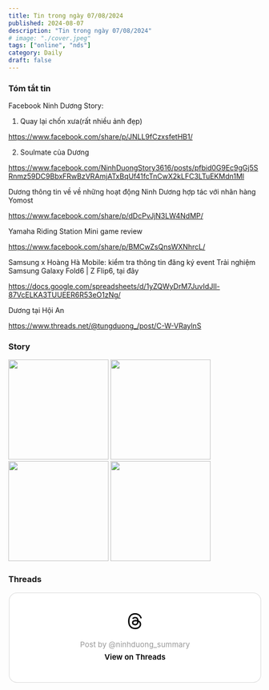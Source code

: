 ```yaml
---
title: Tin trong ngày 07/08/2024
published: 2024-08-07
description: "Tin trong ngày 07/08/2024"
# image: "./cover.jpeg"
tags: ["online", "nds"]
category: Daily
draft: false
---
```


### Tóm tắt tin 

Facebook Ninh Dương Story: 

1. Quay lại chốn xưa(rất nhiều ảnh đẹp)

https://www.facebook.com/share/p/JNLL9fCzxsfetHB1/

2. ​​Soulmate của Dương

https://www.facebook.com/NinhDuongStory3616/posts/pfbid0G9Ec9gGj5SRnmz59DC9BbxFRwBzVRAmjATxBqUf41fcTnCwX2kLFC3LTuEKMdn1Ml

Dương thông tin về về những hoạt động Ninh Dương hợp tác với nhãn hàng Yomost 

https://www.facebook.com/share/p/dDcPvJjN3LW4NdMP/



Yamaha Riding Station Mini game review 

https://www.facebook.com/share/p/BMCwZsQnsWXNhrcL/


Samsung x Hoàng Hà Mobile: kiểm tra thông tin đăng ký event Trải nghiệm Samsung Galaxy Fold6 | Z Flip6, tại đây

https://docs.google.com/spreadsheets/d/1yZQWyDrM7JuvIdJIl-87VcELKA3TUUEER6R53eO1zNg/

Dương tại Hội An 

https://www.threads.net/@tungduong_/post/C-W-VRaylnS




### Story 


<img width="200" src="https://github.com/user-attachments/assets/2ccd5bf5-959c-4bdf-89a2-f878a4a8c4db" />

<img width="200" src="https://github.com/user-attachments/assets/e7fbef29-cd84-4feb-bf88-10fbc4090412" />

<img width="200" src="https://github.com/user-attachments/assets/8f22ede0-db7f-4480-aed0-fb82a4f4e540" />

<img width="200" src="https://github.com/user-attachments/assets/b7a7f7af-cca1-451f-86e4-7049cf93addc" />





### Threads 

<blockquote class="text-post-media" data-text-post-permalink="https://www.threads.net/@ninhduong_summary/post/C-X8F3aOykL" data-text-post-version="0" id="ig-tp-C-X8F3aOykL" style=" background:#FFF; border-width: 1px; border-style: solid; border-color: #00000026; border-radius: 16px; max-width:540px; margin: 1px; min-width:270px; padding:0; width:99.375%; width:-webkit-calc(100% - 2px); width:calc(100% - 2px);"> <a href="https://www.threads.net/@ninhduong_summary/post/C-X8F3aOykL" style=" background:#FFFFFF; line-height:0; padding:0 0; text-align:center; text-decoration:none; width:100%; font-family: -apple-system, BlinkMacSystemFont, sans-serif;" target="_blank"> <div style=" padding: 40px; display: flex; flex-direction: column; align-items: center;"><div style=" display:block; height:32px; width:32px; padding-bottom:20px;"> <svg aria-label="Threads" height="32px" role="img" viewBox="0 0 192 192" width="32px" xmlns="http://www.w3.org/2000/svg"> <path d="M141.537 88.9883C140.71 88.5919 139.87 88.2104 139.019 87.8451C137.537 60.5382 122.616 44.905 97.5619 44.745C97.4484 44.7443 97.3355 44.7443 97.222 44.7443C82.2364 44.7443 69.7731 51.1409 62.102 62.7807L75.881 72.2328C81.6116 63.5383 90.6052 61.6848 97.2286 61.6848C97.3051 61.6848 97.3819 61.6848 97.4576 61.6855C105.707 61.7381 111.932 64.1366 115.961 68.814C118.893 72.2193 120.854 76.925 121.825 82.8638C114.511 81.6207 106.601 81.2385 98.145 81.7233C74.3247 83.0954 59.0111 96.9879 60.0396 116.292C60.5615 126.084 65.4397 134.508 73.775 140.011C80.8224 144.663 89.899 146.938 99.3323 146.423C111.79 145.74 121.563 140.987 128.381 132.296C133.559 125.696 136.834 117.143 138.28 106.366C144.217 109.949 148.617 114.664 151.047 120.332C155.179 129.967 155.42 145.8 142.501 158.708C131.182 170.016 117.576 174.908 97.0135 175.059C74.2042 174.89 56.9538 167.575 45.7381 153.317C35.2355 139.966 29.8077 120.682 29.6052 96C29.8077 71.3178 35.2355 52.0336 45.7381 38.6827C56.9538 24.4249 74.2039 17.11 97.0132 16.9405C119.988 17.1113 137.539 24.4614 149.184 38.788C154.894 45.8136 159.199 54.6488 162.037 64.9503L178.184 60.6422C174.744 47.9622 169.331 37.0357 161.965 27.974C147.036 9.60668 125.202 0.195148 97.0695 0H96.9569C68.8816 0.19447 47.2921 9.6418 32.7883 28.0793C19.8819 44.4864 13.2244 67.3157 13.0007 95.9325L13 96L13.0007 96.0675C13.2244 124.684 19.8819 147.514 32.7883 163.921C47.2921 182.358 68.8816 191.806 96.9569 192H97.0695C122.03 191.827 139.624 185.292 154.118 170.811C173.081 151.866 172.51 128.119 166.26 113.541C161.776 103.087 153.227 94.5962 141.537 88.9883ZM98.4405 129.507C88.0005 130.095 77.1544 125.409 76.6196 115.372C76.2232 107.93 81.9158 99.626 99.0812 98.6368C101.047 98.5234 102.976 98.468 104.871 98.468C111.106 98.468 116.939 99.0737 122.242 100.233C120.264 124.935 108.662 128.946 98.4405 129.507Z" /></svg></div> <div style=" font-size: 15px; line-height: 21px; color: #999999; font-weight: 400; padding-bottom: 4px; "> Post by @ninhduong_summary</div> <div style=" font-size: 15px; line-height: 21px; color: #000000; font-weight: 600; "> View on Threads</div></div></a></blockquote>
<script async src="https://www.threads.net/embed.js"></script>